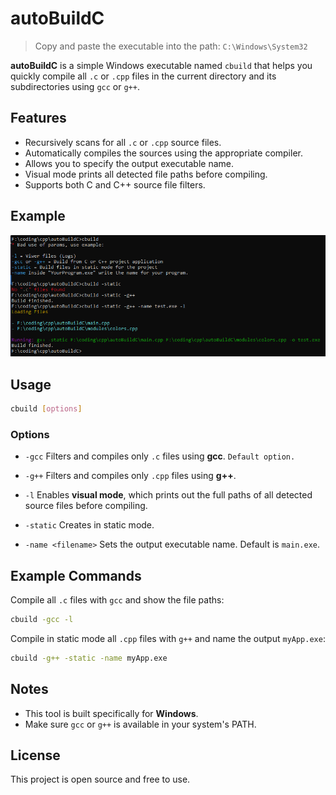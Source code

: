 # autoBuildC
> Copy and paste the executable into the path: `C:\Windows\System32`

**autoBuildC** is a simple Windows executable named `cbuild` that helps you quickly compile all `.c` or `.cpp` files in the current directory and its subdirectories using `gcc` or `g++`.

## Features

- Recursively scans for all `.c` or `.cpp` source files.
- Automatically compiles the sources using the appropriate compiler.
- Allows you to specify the output executable name.
- Visual mode prints all detected file paths before compiling.
- Supports both C and C++ source file filters.

## Example

<img src="https://github.com/Dspofu/AutoBuildC/blob/main/demo.png">

## Usage

```bash
cbuild [options]
````

### Options

* `-gcc` Filters and compiles only `.c` files using **gcc**. `Default option.`

* `-g++` Filters and compiles only `.cpp` files using **g++**.

* `-l` Enables **visual mode**, which prints out the full paths of all detected source files before compiling.

* `-static` Creates in static mode.

* `-name <filename>` Sets the output executable name. Default is `main.exe`.

## Example Commands

Compile all `.c` files with `gcc` and show the file paths:

```bash
cbuild -gcc -l
```

Compile in static mode all `.cpp` files with `g++` and name the output `myApp.exe`:

```bash
cbuild -g++ -static -name myApp.exe
```

## Notes

* This tool is built specifically for **Windows**.
* Make sure `gcc` or `g++` is available in your system's PATH.

## License

This project is open source and free to use.
